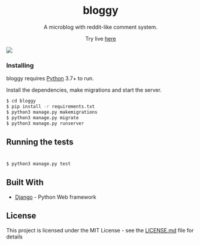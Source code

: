 
<h1 align="center">bloggy</h1>
<p align="center">A microblog with reddit-like comment system.</p>
<p align="center">Try live <a href="bloggy.makuzo.usermd.net">here</a></p>
<img align="center" src="https://i.imgur.com/RIV2seF.png"></img>

### Installing

bloggy requires [Python](https://www.python.org/) 3.7+ to run.

Install the dependencies, make migrations and start the server.

```sh
$ cd bloggy
$ pip install -r requirements.txt
$ python3 manage.py makemigrations
$ python3 manage.py migrate
$ python3 manage.py runserver
```

## Running the tests
#
```sh
$ python3 manage.py test
```

## Built With

* [Django](https://www.djangoproject.com/) - Python Web framework

## License

This project is licensed under the MIT License - see the [LICENSE.md](LICENSE.md) file for details